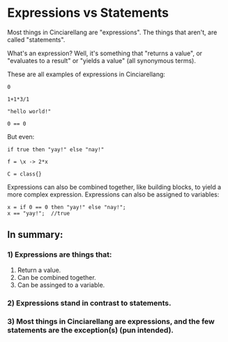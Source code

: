 # Expressions vs Statements

Most things in Cinciarellang are "expressions". The things that aren't, are called "statements". 

What's an expression? Well, it's something that "returns a value", or "evaluates to a result" or "yields a value" (all synonymous terms).

These are all examples of expressions in Cinciarellang:

```
0
```

```
1+1*3/1
```

```
"hello world!"
```

```
0 == 0 
```

But even:

```
if true then "yay!" else "nay!"
```

```
f = \x -> 2*x
```

```
C = class{}
```

Expressions can also be combined together, like building blocks, to yield a more complex expression. Expressions can also be assigned to variables:

```
x = if 0 == 0 then "yay!" else "nay!";
x == "yay!";  //true
```

## In summary:

### 1) Expressions are things that:

1. Return a value.
1. Can be combined together.
1. Can be assinged to a variable.

### 2) Expressions stand in contrast to statements.

### 3) Most things in Cinciarellang are expressions, and the few statements are the exception(s) (pun intended).